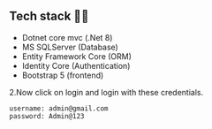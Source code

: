 
## Tech stack 🧑‍💻

   - Dotnet core mvc (.Net 8)
   - MS SQLServer (Database)
   - Entity Framework Core (ORM)
   - Identity Core (Authentication)
   - Bootstrap 5 (frontend)

2.Now click on login and login with these credentials.

```text
username: admin@gmail.com
password: Admin@123
